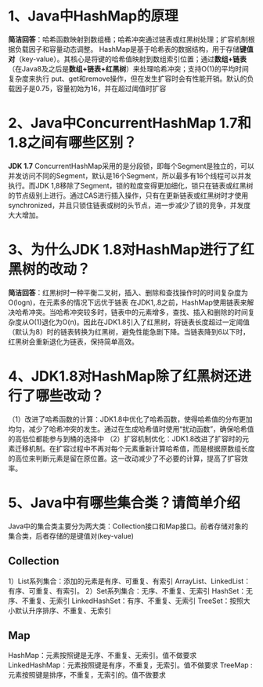 # 1、Java中HashMap的原理
**简洁回答**：哈希函数映射到数组桶；哈希冲突通过链表或红黑树处理；扩容机制根据负载因子和容量动态调整。
HashMap是基于哈希表的数据结构，用于存储**键值对**（key-value）。其核心是将键的哈希值映射到数组索引位置；通过**数组+链表**（在Java8及之后是**数组+链表+红黑树**）来处理哈希冲突；支持O(1)的平均时间复杂度来执行 put、get和remove操作，但在发生扩容时会有性能开销。默认的负载因子是0.75，容量初始为16，并在超过阈值时扩容

# 2、Java中ConcurrentHashMap 1.7和1.8之间有哪些区别？
**JDK 1.7** ConcurrentHashMap采用的是分段锁，即每个Segment是独立的，可以并发访问不同的Segment，默认是16个Segment，所以最多有16个线程可以并发执行。而JDK 1,8移除了Segment，锁的粒度变得更加细化，锁只在链表或红黑树的节点级别上进行。通过CAS进行插入操作，只有在更新链表或红黑树时才使用synchronized，并且只锁住链表或树的头节点，进一步减少了锁的竞争，并发度大大增加。

# 3、为什么JDK 1.8对HashMap进行了红黑树的改动？
**简洁回答**：红黑树时一种平衡二叉树，插入、删除和查找操作时的时间复杂度为O(logn)，在元素多的情况下远优于链表
在JDK1,.8之前，HashMap使用链表来解决哈希冲突。当哈希冲突较多时，链表中的元素增多，查找、插入和删除的时间复杂度从O(1)退化为O(n)。因此在JDK1.8引入了红黑树，将链表长度超过一定阈值（默认为8）时的链表转换为红黑树，避免性能急剧下降。当链表降到6以下时，红黑树会重新退化为链表，保持简单高效。

# 4、JDK1.8对HashMap除了红黑树还进行了哪些改动？
（1）改进了哈希函数的计算：JDK1.8中优化了哈希函数，使得哈希值的分布更加均匀，减少了哈希冲突的发生。通过在生成哈希值时使用“扰动函数”，确保哈希值的高低位都能参与到桶的选择中
（2）扩容机制优化：JDK1.8改进了扩容时的元素迁移机制。在扩容过程中不再对每个元素重新计算哈希值，而是根据原数组长度的高位来判断元素是留在原位置。这一改动减少了不必要的计算，提高了扩容效率。

# 5、Java中有哪些集合类？请简单介绍
Java中的集合类主要分为两大类：Collection接口和Map接口。前者存储对象的集合类，后者存储的是键值对(key-value)
## Collection
1）List系列集合：添加的元素是有序、可重复、有索引
          ArrayList、LinkedList：有序、可重复、有索引。
2）Set系列集合：无序、不重复、无索引
          HashSet：无序、不重复、无索引
          LinkedHashSet：有序、不重复、无索引
          TreeSet：按照大小默认升序排序、不重复、无索引
## Map
HashMap：元素按照键是无序、不重复、无索引。值不做要求
LinkedHashMap：元素按照键是有序，不重复，无索引。值不做要求
TreeMap :元素按照键是排序，不重复，无索引的。值不做要求
